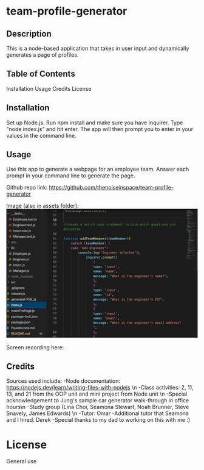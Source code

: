 # team-profile-generator

## Description

This is a node-based application that takes in user input and dynamically generates a page of profiles. 

## Table of Contents

Installation
Usage
Credits
License

## Installation

Set up Node.js. Run npm install and make sure you have Inquirer. Type "node index.js" and hit enter. The app will then prompt you to enter in your values in the command line.

## Usage

Use this app to generate a webpage for an employee team. Answer each prompt in your command line to generate the page.

Github repo link: https://github.com/thenoiseinspace/team-profile-generator 

Image (also in assets folder): 
<img src="./assets/screenshot1.png">


Screen recording here: 

## Credits

Sources used include: -Node documentation: https://nodejs.dev/learn/writing-files-with-nodejs \n
-Class activities: 2, 11, 13, and 21 from the OOP unit and mini project from Node unit \n
-Special acknowledgement to Jung's sample car generator walk-through in office hours\n
-Study group (Lina Choi, Seamona Stewart, Noah Brunner, Steve Snavely, James Edwards) \n
-Tutor: Omar
-Additional tutor that Seamona and I hired: Derek
-Special thanks to my dad to working on this with me :) 

# License

General use
